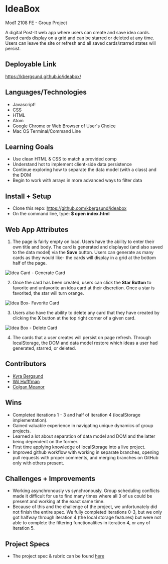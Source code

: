 # IdeaBox 
Mod1 2108 FE - Group Project

A digital Post-It web app where users can create and save idea cards. Saved cards display on a grid and can be starred or deleted at any time. Users can leave the site or refresh and all saved cards/starred states will persist.

## Deployable Link
https://kbergsund.github.io/ideabox/

## Languages/Technologies
  - Javascript!
  - CSS 
  - HTML
  - Atom
  - Google Chrome or Web Browser of User's Choice
  - Mac OS Terminal/Command Line

## Learning Goals
 - Use clean HTML & CSS to match a provided comp
 - Understand hot to implement client-side data persistence
 - Continue exploring how to separate the data model (with a class) and the DOM
 - Begin to work with arrays in more advanced ways to filter data

## Install + Setup
  - Clone this repo: https://github.com/kbergsund/ideabox
  - On the command line, type: **$ open index.html**

## Web App Attributes
  1. The page is fairly empty on load. Users have the ability to enter their own title and body. The card is generated and displayed (and also saved to the data model) via the **Save** button. Users can generate as many cards as they would like- the cards will display in a grid at the bottom half of the page. 
  
  ![Idea Card - Generate Card](https://user-images.githubusercontent.com/87510749/134266874-4d5d83ce-1b85-443c-a485-dedb3a21b4a4.gif)

  2. Once the card has been created, users can click the **Star Button** to favorite and unfavorite an idea card at their discretion. Once a star is favorited, the star will turn orange.
  
  ![Idea Box- Favorite Card](https://user-images.githubusercontent.com/87510749/134267287-ad8e3503-ae4b-4b5c-a355-7fe0460b21f1.gif)

  3. Users also have the ability to delete any card that they have created by clicking the **X** button at the top right corner of a given card. 
  
  ![Idea Box - Delete Card](https://user-images.githubusercontent.com/87510749/134267461-cbdf2a45-3c6d-4c42-af6b-6318cafd7ae8.gif)

  4. The cards that a user creates will persist on page refresh. Through localStorage, the DOM and data model restore which ideas a user had generated, starred, or deleted.

## Contributors
  - [Kyra Bergsund](https://github.com/kbergsund)
  - [Wil Hufffman](https://github.com/Wil-Huffman)
  - [Colgan Meanor](https://github.com/colganmeanor)

## Wins
  - Completed iterations 1 - 3 and half of iteration 4 (localStorage implementation).
  - Gained valuable experience in navigating unique dynamics of group projects.
  - Learned a lot about separation of data model and DOM and the latter being dependent on the former.
  - First time applying knowledge of localStorage into a live project. 
  - Improved github workflow with working in separate branches, opening pull requests with proper comments, and merging branches on GitHub only with others present.

## Challenges + Improvements
- Working asynchronously vs synchronously. Group scheduling conflicts made it difficult for us to find many times where all 3 of us could be present and working at the exact same time.
- Because of this and the challenge of the project, we unfortunately did not finish the entire spec. We fully completed iterations 0-3, but we only got halfway through iteration 4 (the local storage features) but were not able to complete the filtering functionalities in iteration 4, or any of iteration 5. 
	
## Project Specs
  - The project spec & rubric can be found [here](https://frontend.turing.edu/projects/module-1/ideabox-group.html)
